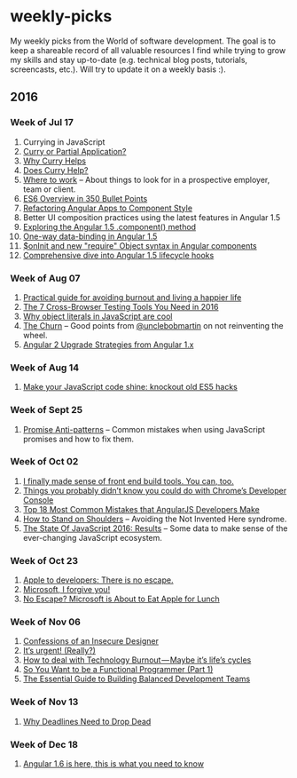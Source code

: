 # weekly-picks

My weekly picks from the World of software development. The goal is to keep a shareable record of all valuable resources I find while trying to grow my skills and stay up-to-date (e.g. technical blog posts, tutorials, screencasts, etc.). Will try to update it on a weekly basis :).

## 2016

### Week of Jul 17

1. Currying in JavaScript
  1. [Curry or Partial Application?](https://medium.com/javascript-scene/curry-or-partial-application-8150044c78b8)
  2. [Why Curry Helps](https://hughfdjackson.com/javascript/why-curry-helps/)
  3. [Does Curry Help?](https://hughfdjackson.com/javascript/does-curry-help/)
2. [Where to work](https://medium.com/@fox/where-to-work-4bbf84c55dbf) – About things to look for in a prospective employer, team or client.
3. [ES6 Overview in 350 Bullet Points](https://ponyfoo.com/articles/es6)
4. [Refactoring Angular Apps to Component Style](http://teropa.info/blog/2015/10/18/refactoring-angular-apps-to-components.html)
5. Better UI composition practices using the latest features in Angular 1.5
  1. [Exploring the Angular 1.5 .component() method](https://toddmotto.com/exploring-the-angular-1-5-component-method/)
  2. [One-way data-binding in Angular 1.5](https://toddmotto.com/one-way-data-binding-in-angular-1-5/)
  3. [$onInit and new "require" Object syntax in Angular components](https://toddmotto.com/on-init-require-object-syntax-angular-component/)
  4. [Comprehensive dive into Angular 1.5 lifecycle hooks](https://toddmotto.com/angular-1-5-lifecycle-hooks)

### Week of Aug 07

1. [Practical guide for avoiding burnout and living a happier life](https://opensource.com/business/15/12/avoid-burnout-live-happy)
2. [The 7 Cross-Browser Testing Tools You Need in 2016](https://www.sitepoint.com/the-7-cross-browser-testing-tools-you-need-in-2016/)
3. [Why object literals in JavaScript are cool](https://rainsoft.io/why-object-literals-in-javascript-are-cool/)
4. [The Churn](http://blog.cleancoder.com/uncle-bob/2016/07/27/TheChurn.html) – Good points from [@unclebobmartin](https://twitter.com/unclebobmartin) on not reinventing the wheel.
5. [Angular 2 Upgrade Strategies from Angular 1.x](http://developer.telerik.com/featured/angular-2-upgrade-strategies-angular-1-x/)

### Week of Aug 14

1. [Make your JavaScript code shine: knockout old ES5 hacks](https://rainsoft.io/make-your-javascript-code-shide-knockout-old-es5-hack/)

### Week of Sept 25

1. [Promise Anti-patterns](http://taoofcode.net/promise-anti-patterns/) – Common mistakes when using JavaScript promises and how to fix them.

### Week of Oct 02

1. [I finally made sense of front end build tools. You can, too.](https://medium.freecodecamp.com/making-sense-of-front-end-build-tools-3a1b3a87043b)
2. [Things you probably didn’t know you could do with Chrome’s Developer Console](https://medium.freecodecamp.com/10-tips-to-maximize-your-javascript-debugging-experience-b69a75859329)
3. [Top 18 Most Common Mistakes that AngularJS Developers Make](https://www.toptal.com/angular-js/top-18-most-common-angularjs-developer-mistakes)
4. [How to Stand on Shoulders](https://medium.freecodecamp.com/how-to-stand-on-shoulders-16e8cfbc127b) – Avoiding the Not Invented Here syndrome.
5. [The State Of JavaScript 2016: Results](https://medium.com/@sachagreif/the-state-of-javascript-2016-results-4beb4ff06961) – Some data to make sense of the ever-changing JavaScript ecosystem.

### Week of Oct 23

1. [Apple to developers: There is no escape.](https://medium.freecodecamp.com/apple-to-developers-there-is-no-escape-298b63c2a1d8)
2. [Microsoft, I forgive you!](https://m.signalvnoise.com/microsoft-i-forgive-you-2fb6d6061a2c)
3. [No Escape? Microsoft is About to Eat Apple for Lunch](https://medium.com/javascript-scene/no-escape-microsoft-is-about-to-eat-apple-for-lunch-1fbef5048086)

### Week of Nov 06

1. [Confessions of an Insecure Designer](https://medium.freecodecamp.com/confessions-insecure-designer-cebfe2546e97)
2. [It’s urgent! (Really?)](https://m.signalvnoise.com/its-urgent-really-8050dfe3b921)
3. [How to deal with Technology Burnout — Maybe it’s life’s cycles](https://medium.com/@shanselman/how-to-deal-with-technology-burnout-maybe-its-life-s-cycles-db1538c03703)
4. [So You Want to be a Functional Programmer (Part 1)](https://medium.com/@cscalfani/so-you-want-to-be-a-functional-programmer-part-1-1f15e387e536)
5. [The Essential Guide to Building Balanced Development Teams](https://medium.com/javascript-scene/the-essential-guide-to-building-balanced-development-teams-b051a62acc80)

### Week of Nov 13

1. [Why Deadlines Need to Drop Dead](https://medium.com/javascript-scene/why-deadlines-need-to-drop-dead-321739ae6be1)

### Week of Dec 18

1. [Angular 1.6 is here, this is what you need to know](https://toddmotto.com/angular-1-6-is-here)
